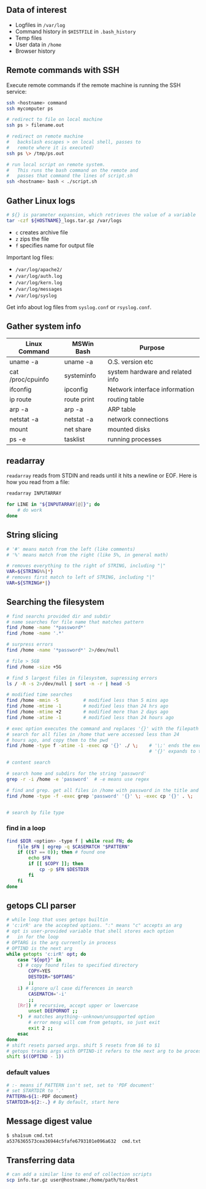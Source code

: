 ## Data of interest

- Logfiles in `/var/log`
- Command history in `$HISTFILE` in `.bash_history`
- Temp files
- User data in `/home`
- Browser history

## Remote commands with SSH

Execute remote commands if the remote machine is running the SSH service:

```bash
ssh <hostname> command
ssh mycomputer ps

# redirect to file on local machine
ssh ps > filename.out

# redirect on remote machine
#   backslash escapes > on local shell, passes to 
#   remote where it is executed)
ssh ps \> /tmp/ps.out

# run local script on remote system.
#   This runs the bash command on the remote and 
#   passes that command the lines of script.sh
ssh <hostname> bash < ./script.sh
```

## Gather Linux logs

```bash
# ${} is parameter expansion, which retrieves the value of a variable
tar -czf ${HOSTNAME}_logs.tar.gz /var/logs
```
- `c` creates archive file
- `z` zips the file
- `f` specifies name for output file

Important log files:
- `/var/log/apache2/`
- `/var/log/auth.log`
- `/var/log/kern.log`
- `/var/log/messages`
- `/var/log/syslog`

Get info about log files from `syslog.conf` or `rsyslog.conf`.

## Gather system info

| Linux Command   |MSWin  Bash |Purpose |
|-----------------|------------|--------|
| uname -a        |uname -a    | O.S. version etc|
|cat /proc/cpuinfo|systeminfo  | system hardware and related info|
|ifconfig         |ipconfig    | Network interface information|
|ip route         |route print | routing table|
|arp -a           |arp -a      | ARP table|
|netstat -a       |netstat -a  | network connections|
|mount            |net share   | mounted disks|
|ps -e            |tasklist    | running processes|


## readarray

`readarray` reads from STDIN and reads until it hits a newline or EOF. Here is how you read from a file:

```bash
readarray INPUTARRAY

for LINE in "${INPUTARRAY[@]}"; do
    # do work
done
```

## String slicing

```bash
# '#' means match from the left (like comments)
# '%' means match from the right (like 5%, in general math) 

# removes everything to the right of STRING, including "|"
VAR=${STRING%%|*}
# removes first match to left of STRING, including "|"
VAR=${STRING#*|}
```

## Searching the filesystem

```bash
# find searchs provided dir and subdir
# name searches for file name that matches pattern
find /home -name '*password*'
find /home -name '.*'

# surpress errors
find /home -name '*password*' 2>/dev/null

# file > 5GB
find /home -size +5G

# find 5 largest files in filesystem, supressing errors
ls / -R -s 2>/dev/null | sort -n -r | head -5

# modified time searches
find /home -mmin -5         # modified less than 5 mins ago
find /home -mtime -1        # modified less than 24 hrs ago
find /home -mtime +2        # modified more than 2 days ago
find /home -atime -1        # modified less than 24 hours ago

# exec option executes the command and replaces '{}' with the filepath
# search for all files in /home that were accessed less than 24 
# hours ago, and copy them to the pwd
find /home -type f -atime -1 -exec cp '{}' ./ \;    # '\;' ends the exec clause, not separate bash commands
                                                    # '{}' expands to the path of each result found in /home

# content search

# search home and subdirs for the string 'password'
grep -r -i /home -e 'password'  # -e means use regex

# find and grep. get all files in /home with password in the title and copy to pwd
find /home -type -f -exec grep 'password' '{}' \; -exec cp '{}' . \;


# search by file type

```

### find in a loop

```bash
find $DIR <option> -type f | while read FN; do
    file $FN | egrep -q $CASEMATCH "$PATTERN"
    if (($? == 0)); then # found one
        echo $FN
        if [[ $COPY ]]; then
            cp -p $FN $DESTDIR
        fi
    fi
done
```

## getops CLI parser

```bash
# while loop that uses getops builtin
# 'c:irR' are the accepted options. ":" means "c" accepts an arg
# opt is user-provided variable that shell stores each option
#   in for the loop
# OPTARG is the arg currently in process
# OPTIND is the next arg
while getopts 'c:irR' opt; do
    case "${opt}" in
    c) # copy found files to specified directory
        COPY=YES
        DESTDIR="$OPTARG"
        ;;
    i) # ignore u/l case differences in search
        CASEMATCH='-i'
        ;;
    [Rr]) # recursive, accept upper or lowercase
        unset DEEPORNOT ;;
    *)  # matches anything--unknown/unsupported option
        # error mesg will com from getopts, so just exit
        exit 2 ;;
    esac
done
# shift resets parsed args. shift 5 resets from $6 to $1
# getops tracks args with OPTIND-it refers to the next arg to be processed
shift $((OPTIND - 1))
```

### default values

```bash
# :- means if PATTERN isn't set, set to 'PDF document'
# set STARTDIR to '.'
PATTERN=${1:-PDF document}
STARTDIR=${2:-.} # By default, start here
```

## Message digest value

```bash
$ sha1sum cmd.txt 
a5376365573cea36944c5fafe6793101e096a632  cmd.txt
```

## Transferring data

```bash
# can add a similar line to end of collection scripts
scp info.tar.gz user@hostname:/home/path/to/dest
```